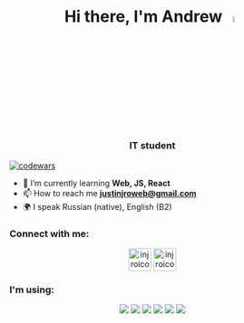 <h1 align="center">Hi there, I'm Andrew <img src="https://media.giphy.com/media/hvRJCLFzcasrR4ia7z/giphy.gif" width="5%"></h1>
<h3 align="center">IT student </h3>

[![codewars](https://www.codewars.com/users/Injro/badges/small)](https://www.codewars.com/users/Injro)  

- 🌱 I’m currently learning **Web, JS, React**
- 📫 How to reach me **justinjroweb@gmail.com**
- 🌍 I speak Russian (native), English (B2)

### Connect with me:
<div align="center">
<a href="https://t.me/injro" target="blank"><img align="center" src="https://raw.githubusercontent.com/daniilshat/daniilshat/2d7eafe5250314b3d422c86b35de062e0f1f5178/icons/Telegram.svg" alt="injroicon" height="40" width="40" /></a>
<a href="https://vk.com/injro" target="blank"><img align="center" src="https://raw.githubusercontent.com/daniilshat/daniilshat/2d7eafe5250314b3d422c86b35de062e0f1f5178/icons/vk.svg" alt="injroicon" height="40" width="40" /></a>
</div>

### I'm using:
<div align="center"> 
<img src="https://img.shields.io/badge/html5-%23E34F26.svg?style=for-the-badge&logo=html5&logoColor=white">
<img src="https://img.shields.io/badge/css3-%231572B6.svg?style=for-the-badge&logo=css3&logoColor=white">
<img src="https://img.shields.io/badge/SASS-hotpink.svg?style=for-the-badge&logo=SASS&logoColor=white">
<img src="https://img.shields.io/badge/javascript-%23323330.svg?style=for-the-badge&logo=javascript&logoColor=%23F7DF1E"> 
<img src="https://img.shields.io/badge/react-%2320232a.svg?style=for-the-badge&logo=react&logoColor=%2361DAFB">
<img src="https://img.shields.io/badge/python-3670A0?style=for-the-badge&logo=python&logoColor=ffdd54">
</div>


